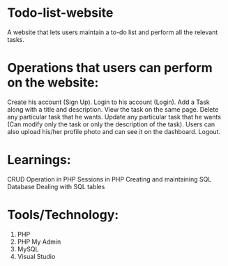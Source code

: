 # Todo-list-website
A website that lets users maintain a to-do list and perform all the relevant tasks.  
# Operations that users can perform on the website:
Create his account (Sign Up).
Login to his account (Login).
Add a Task along with a title and description.
View the task on the same page.
Delete any particular task that he wants.
Update any particular task that he wants (Can modify only the task or only the description of the task).
Users can also upload his/her profile photo and can see it on the dashboard.
Logout.
# Learnings:
CRUD Operation in PHP
Sessions in PHP
Creating and maintaining SQL Database
Dealing with SQL tables
# Tools/Technology:
1. PHP
2. PHP My Admin
3. MySQL
4. Visual Studio
